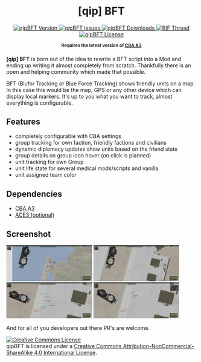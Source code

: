 <h1 align="center">[qip] BFT</h1>

<p align="center">
    <a href="https://github.com/quies-in-proelium/qipBFT/releases/latest">
        <img src="https://img.shields.io/github/v/release/quies-in-proelium/qipBFT" alt="qipBFT Version">
    </a>
    <a href="https://github.com/quies-in-proelium/qipBFT/issues">
        <img src="https://img.shields.io/github/issues/quies-in-proelium/qipBFT" alt="qipBFT Issues">
    </a>
    <a href="https://github.com/quies-in-proelium/qipBFT/releases">
        <img src="https://img.shields.io/github/downloads/quies-in-proelium/qipBFT/total" alt="qipBFT Downloads">
    </a>
    <a href="https://forums.bohemia.net/forums/topic/225047-qip-bft/">
        <img src="https://img.shields.io/badge/BIF-Thread-lightgrey.svg" alt="BIF Thread">
    </a>
    <a href="https://github.com/quies-in-proelium/qipBFT/blob/master/LICENSE">
        <img src="https://img.shields.io/badge/License-CC%20BY--NC--SA-orange" alt="qipBFT License">
    </a>
</p>

<p align="center">
    <sup><strong>Requires the latest version of <a href="https://github.com/CBATeam/CBA_A3/releases">CBA A3</a></strong></sup>
</p>

**[qip] BFT** is born out of the idea to rewrite a BFT script into a Mod and ending up writing it almost completely from scratch.
Thankfully there is an open and helping community which made that possible.

BFT (Blufor Tracking or Blue Force Tracking) shows friendly units on a map. In this case this would be the map, GPS or any other device which can display local markers. It's up to you what you want to track, almost everything is configurable.

## Features

- completely configurable with CBA settings
- group tracking for own faction, friendly factions and civilians
- dynamic diplomacy updates show units based on the friend state
- group details on group icon hover (on click is planned)
- unit tracking for own Group
- unit life state for several medical mods/scripts and vanilla
- unit assigned team color

## Dependencies
- <a href="https://github.com/CBATeam/CBA_A3/releases">CBA A3</a>
- <a href="https://github.com/acemod/ACE3/releases">ACE3 (optional)﻿﻿</a>

## Screenshot
<img src="docs/assets/images/overview.jpg" width="45%"></img> <img src="docs/assets/images/own_group.jpg" width="45%"></img>
<img src="docs/assets/images/own_group_with_teamcolors.jpg" width="45%"></img> <img src="docs/assets/images/injured_unconscious.jpg" width="45%"></img>

And for all of you developers out there PR's are welcome.

<a rel="license" href="http://creativecommons.org/licenses/by-nc-sa/4.0/"><img alt="Creative Commons License" style="border-width:0" src="https://i.creativecommons.org/l/by-nc-sa/4.0/80x15.png" /></a><br />qipBFT is licensed under a <a rel="license" href="http://creativecommons.org/licenses/by-nc-sa/4.0/">Creative Commons Attribution-NonCommercial-ShareAlike 4.0 International License</a>.
